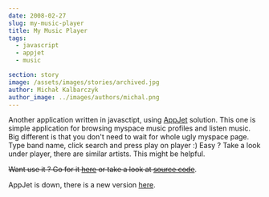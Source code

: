 ```yaml
---
date: 2008-02-27
slug: my-music-player
title: My Music Player
tags:
  - javascript
  - appjet
  - music

section: story
image: /assets/images/stories/archived.jpg
author: Michał Kalbarczyk
author_image: ../images/authors/michal.png
---
```


Another application written in javasctipt, using [AppJet](http://appjet.com/) solution. This one is simple application for browsing myspace music profiles and listen music. Big different is that you don't need to wait for whole ugly myspace page. Type band name, click search and press play on player :) Easy ? Take a look under player, there are similar artists. This might be helpful.

<del>Want use it ? Go for it [here](http://mymusic.appjet.net/) or take a look at [source code](http://source.mymusic.appjet.net/)</del>.

AppJet is down, there is a new version [here](/story/my-player-2-0).

